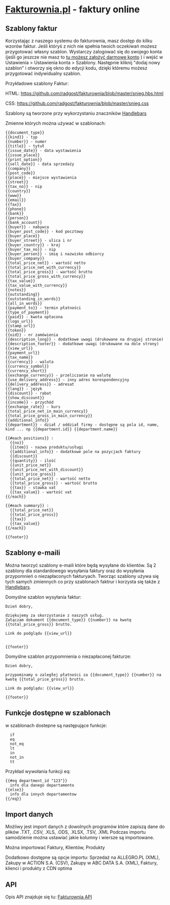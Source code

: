 [Fakturownia.pl](http://fakturownia.pl/) - faktury online
===========

Szablony faktur
---------------

Korzystając z naszego systemu do fakturownia, masz dostęp do kilku wzorów faktur. Jeśli któryś z nich nie spełnia twoich oczekiwań możesz 
przygotować własny szablon. Wystarczy zalogować się do swojego konta (jeśli go jeszcze nie masz to
[tu możesz założyć darmowe konto](https://app.fakturownia.pl/signup) ) i wejść w Ustawienia > Ustawienia konta > Szablony. Następnie kliknij "dodaj nowy szablon" i otworzy się okno do edycji kodu, dzięki któremu możesz przygotować indywidualny szablon.



Przykładowe szablony Faktur:

HTML: https://github.com/radgost/fakturownia/blob/master/snieg.hbs.html

CSS: https://github.com/radgost/fakturownia/blob/master/snieg.css

Szablony są tworzone przy wykorzystaniu znaczników  [Handlebars](http://handlebarsjs.com/)

Zmienne których można używać w szablonach:

```shell
{{document_type}}
{{kind}} - typ
{{number}} - numer
{{title}} - tytuł
{{issue_date}} - data wystawienia
{{issue_place}}
{{print_option}}
{{sell_date}} - data sprzedaży
{{company}}
{{post_code}}
{{place}} - miejsce wystawienia
{{street}}
{{tax_no}} - nip
{{country}}
{{www}}
{{email}}
{{fax}}
{{phone}}
{{bank}}
{{person}}
{{bank_account}}
{{buyer}} - nabywca
{{buyer_post_code}} - kod pocztowy
{{buyer_place}}
{{buyer_street}} - ulica i nr
{{buyer_country}} - kraj
{{buyer_tax_no}} - nip
{{buyer_person}} - imię i nazwisko odbiorcy
{{buyer_company}}
{{total_price_net}} - wartość netto
{{total_price_net_with_currency}}
{{total_price_gross}} - wartość brutto
{{total_price_gross_with_currency}}
{{tax_value}}
{{tax_value_with_currency}}
{{notes}}
{{outstanding}}
{{outstanding_in_words}}
{{all_in_words}}
{{payment_to}} - termin płatności
{{type_of_payment}}
{{paid}} - kwota opłacona
{{logo_url}}
{{stamp_url}}
{{token}}
{{oid}} - nr zamówienia
{{description_long}} - dodatkowe uwagi (drukowane na drugiej stronie)
{{description_footer}} - dodatkowe uwagi (drukowane na dole strony)
{{view_url}}
{{payment_url}}
{{tax_name}}
{{currency}} - waluta
{{currency_symbol}}
{{currency_short}}
{{exchange_currency}} - przeliczanie na walutę
{{use_delivery_address}} - inny adres korespondencyjny
{{delivery_address}} - adresat
{{lang}} - język
{{discount}} - rabat
{{show_discount}}
{{income}} - przychód
{{exchange_rate}} - kurs
{{total_price_net_in_main_currency}}
{{total_price_gross_in_main_currency}}
{{additional_info}}
{{department}} - dział / oddział firmy - dostępne są pola id, name, kind ... np {{department.id}} {{department.name}}

{{#each positions}} : 
  {{no}}
  {{item}} - nazwa produktu/usługi
  {{additional_info}} - dodatkowe pole na pozycjach faktury
  {{discount}}
  {{quantity}} - ilość
  {{unit_price_net}}
  {{unit_price_net_with_discount}}
  {{unit_price_gross}}
  {{total_price_net}} - wartość netto
  {{total_price_gross}} - wartość brutto
  {{tax}} - stawka vat
  {{tax_value}} - wartość vat 
{{/each}}

{{#each summary}} : 
  {{total_price_net}}
  {{total_price_gross}}
  {{tax}}
  {{tax_value}} 
{{/each}}

{{footer}}
```




Szablony e-maili
---------------
Można tworzyć szablony e-maili które będą wysyłane do klientów. Są 2 szablony dla standardowego wysyłania faktury oraz
do wysyłania przypomnień o niezapłaconych fakturyach. Tworząc szablony używa się tych samych zmiennych co przy szablonach 
faktrur i korzysta się także z [Handlebars](http://handlebarsjs.com/).

Domyślne szablon wysyłania faktur:
```shell
Dzień dobry,

dziękujemy za skorzystanie z naszych usług. 
Załączam dokument {{document_type}} {{number}} na kwotę {{total_price_gross}} brutto.

Link do podglądu {{view_url}}


{{footer}}
```

Domyślne szablon przypomnienia o niezapłaconej fakturze:
```shell
Dzień dobry,

przypominamy o zaległej płatności za {{document_type}} {{number}} na kwotę {{total_price_gross}} brutto.

Link do podglądu: {{view_url}}

{{footer}}
```


Funkcje dostępne w szablonach
---------------

w szablonach dostepne są następujące funkcje:

```shell
  if
  eq
  not_eq
  lt 
  in 
  not_in
  tt
```

Przykład wywołania funkcji eq:

```shell  
{{#eq department_id "123"}}
  info dla danego departamento
{{else}}
  info dla innych departamentow
{{/eq}}
```


Import danych
---------------

Możliwy jest import danych z dowolnych programów które zapiszą dane do plików  .TXT, .CSV, .XLS, .ODS, .XLSX, .TSV, .XML
Podczas importu samodzienie można ustawiać jakie kolumny i wiersze są importowane.

Można importować Faktury, Klientów, Produkty

Dodatkowo dostępne są opcje importu: Sprzedaż na ALLEGRO.PL (XML), Zakupy w ACTION S.A. (CSV), Zakupy w ABC DATA S.A. (XML), Faktury, klienci i produkty z CDN optima 


API
---------------

Opis API znajduje się tu: [Fakturownia API](https://github.com/radgost/fakturownia-api)

